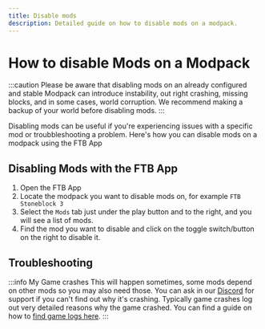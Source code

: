 ```yaml
---
title: Disable mods
description: Detailed guide on how to disable mods on a modpack.
---
```


# How to disable Mods on a Modpack

:::caution
Please be aware that disabling mods on an already configured and stable Modpack can introduce instability, out right crashing, missing blocks, and in some cases, world corruption. We recommend making a backup of your world before disabling mods.
:::

Disabling mods can be useful if you're experiencing issues with a specific mod or troubbleshooting a problem. Here's how you can disable mods on a modpack using the FTB App

## Disabling Mods with the FTB App

1. Open the FTB App
2. Locate the modpack you want to disable mods on, for example `FTB Stoneblock 3`
3. Select the `Mods` tab just under the play button and to the right, and you will see a list of mods.
4. Find the mod you want to disable and click on the toggle switch/button on the right to disable it.

## Troubleshooting

:::info My Game crashes
This will happen sometimes, some mods depend on other mods so you may also need those. You can ask in our [Discord](https://go.ftb.team/discord) for support if you can't find out why it's crashing. Typically game crashes log out very detailed reasons why the game crashed. You can find a guide on how to [find game logs here](./instance-logs).
:::
